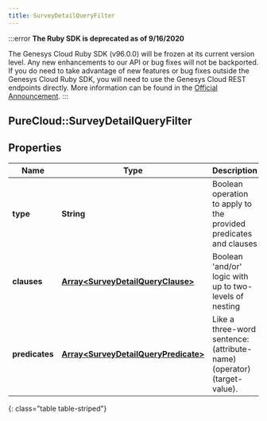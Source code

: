 ```yaml
---
title: SurveyDetailQueryFilter
---
```


:::error
**The Ruby SDK is deprecated as of 9/16/2020**

The Genesys Cloud Ruby SDK (v96.0.0) will be frozen at its current version level. Any new enhancements to our API or bug fixes will not be backported. If you do need to take advantage of new features or bug fixes outside the Genesys Cloud Ruby SDK, you will need to use the Genesys Cloud REST endpoints directly. More information can be found in the [Official Announcement](https://developer.mypurecloud.com/forum/t/announcement-genesys-cloud-ruby-sdk-end-of-life/8850).
:::


## PureCloud::SurveyDetailQueryFilter

## Properties

|Name | Type | Description | Notes|
|------------ | ------------- | ------------- | -------------|
| **type** | **String** | Boolean operation to apply to the provided predicates and clauses | |
| **clauses** | [**Array&lt;SurveyDetailQueryClause&gt;**](SurveyDetailQueryClause.html) | Boolean &#39;and/or&#39; logic with up to two-levels of nesting | [optional] |
| **predicates** | [**Array&lt;SurveyDetailQueryPredicate&gt;**](SurveyDetailQueryPredicate.html) | Like a three-word sentence: (attribute-name) (operator) (target-value). | [optional] |
{: class="table table-striped"}


